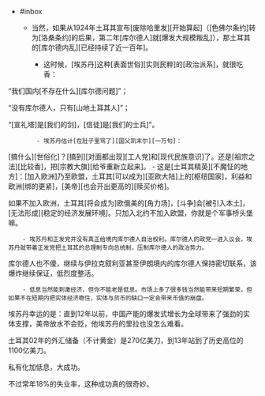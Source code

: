 - #inbox
    - 当然，如果从1924年土耳其宣布[废除哈里发][开始算起]（[色佛尔条约]转为[洛桑条约]的后果，第二年[库尔德人]就[爆发大规模叛乱]），那土耳其的[库尔德内乱][已经持续了近一百年]。


        - 这时候，[埃苏丹]这种[表面世俗][实则民粹]的[政治派系]，就很吃香：

“我们国内[不存在什么][库尔德问题]”；

“没有库尔德人，只有[山地土耳其人]”；

“[宣礼塔]是[我们的剑]，[信徒]是[我们的士兵]”。


            - 埃苏丹估计[在肚子里骂了][国父凯末尔][一万句]：

[搞什么][世俗化]？[搞到][对面都出现][工人党]和[现代民族意识]了。还是[祖宗之法][比较香]，把[宗教大旗][给爷重新立起来]。
        - 这是[土耳其精英][不魔怔的地方]：[加入欧洲]乃至欧盟，土耳其[可以成为][亚欧大陆]上的[枢纽国家]，利益和欧洲[绑的更紧]，[美帝][也会开出更高的][赎买价格]。

如果不加入欧洲，土耳其[将会成为]欧俄美的[角力场]，[斗争]会[被引入本土]，[无法形成][稳定的经济发展环境]。只加入北约不加入欧盟，你就是个军事桥头堡嘛。



        - 埃苏丹和正发党并没有真正给境内库尔德人自治权利。库尔德人的政党一进入议会，埃苏丹就带着正发党把土耳其的总理制专向总统制，压制库尔德人的政治势力。

库尔德人也不傻，继续与伊拉克叙利亚甚至伊朗境内的库尔德人保持密切联系，该爆炸继续保证，低烈度整活。



        - 低息当然能刺激经济，但你不能老是低息。市场上多了很多钱当然能带来短期繁荣，但如果不在短期内把实体经济稳住，实体与货币的缺口一定会带来币值的崩盘。

埃苏丹幸运的是：直到12年以前，中国产能的爆发式增长为全球带来了强劲的实体支撑，美帝放水不会贬，他埃苏丹的里拉也没怎么难看。

土耳其02年的外汇储备（不计黄金）是270亿美刀，到13年站到了历史高位的1100亿美刀。

私有化加低息，大成功。

不过常年18%的失业率，这种成功真的很奇妙。

